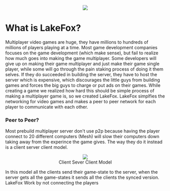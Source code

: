 <p align="center">
<img src="https://cdn.rawgit.com/lakefox/LakeFox/4dfc27d8/lakefox.png">
</p>

# What is LakeFox?
Multiplayer video games are huge, they have millions to hundreds of millions of players playing at a time. Most game development companies focuses on the game development (which make sense), but fail to realize how much goes into making the game multiplayer. Some developers will give up on making their game multiplayer and just make their game single player, while some will go through the pain staking process of doing it them selves. If they do succeeded in building the server, they have to host the server which is expensive, which discourages the little guys from building games and forces the big guys to charge or put ads on their games. While creating a game we realized how hard this should be simple process of making a multiplayer game is, so we created LakeFox. LakeFox simplfies the networking for video games and makes a peer to peer network for each player to communicate with each other.

### Peer to Peer?
Most prebuild multiplayer server don't use p2p because having the player connect to 20 different computers (Mesh) will slow their computers down taking away from the experince the game gives. The way they do it instead is a client server client model.

<p align="center">
<img src="http://practice.geeksforgeeks.org/ckeditor/images/uploads/1491250148_client_server.png"><br>
  Client Sever Client Model
</p>

In this model all the clients send their game-state to the server, when the server gets all the game-states it sends all the clients the synced version. LakeFox Work by not connecting the players 